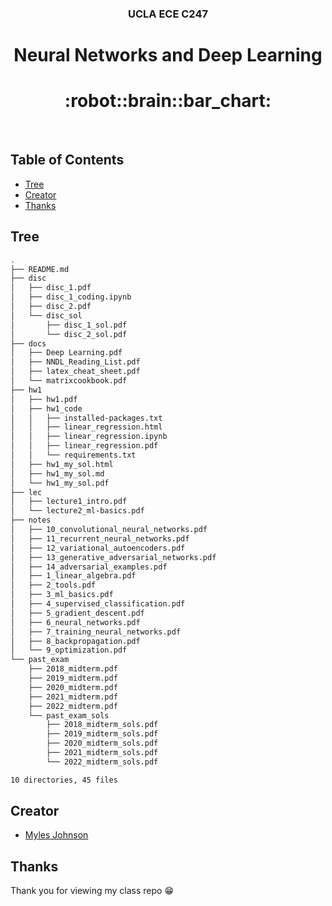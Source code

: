 <p align="center">
  <h3 align="center">UCLA ECE C247</h3>
  <p align="center">
    <h1 align="center">Neural Networks and Deep Learning</h1>
    <h1 align="center">:robot::brain::bar_chart:</h1>
    <br>
  </p>
</p>

## Table of Contents

- [Tree](#tree)
- [Creator](#creator)
- [Thanks](#thanks)

## Tree

```bash
.
├── README.md
├── disc
│   ├── disc_1.pdf
│   ├── disc_1_coding.ipynb
│   ├── disc_2.pdf
│   └── disc_sol
│       ├── disc_1_sol.pdf
│       └── disc_2_sol.pdf
├── docs
│   ├── Deep Learning.pdf
│   ├── NNDL_Reading_List.pdf
│   ├── latex_cheat_sheet.pdf
│   └── matrixcookbook.pdf
├── hw1
│   ├── hw1.pdf
│   ├── hw1_code
│   │   ├── installed-packages.txt
│   │   ├── linear_regression.html
│   │   ├── linear_regression.ipynb
│   │   ├── linear_regression.pdf
│   │   └── requirements.txt
│   ├── hw1_my_sol.html
│   ├── hw1_my_sol.md
│   └── hw1_my_sol.pdf
├── lec
│   ├── lecture1_intro.pdf
│   └── lecture2_ml-basics.pdf
├── notes
│   ├── 10_convolutional_neural_networks.pdf
│   ├── 11_recurrent_neural_networks.pdf
│   ├── 12_variational_autoencoders.pdf
│   ├── 13_generative_adversarial_networks.pdf
│   ├── 14_adversarial_examples.pdf
│   ├── 1_linear_algebra.pdf
│   ├── 2_tools.pdf
│   ├── 3_ml_basics.pdf
│   ├── 4_supervised_classification.pdf
│   ├── 5_gradient_descent.pdf
│   ├── 6_neural_networks.pdf
│   ├── 7_training_neural_networks.pdf
│   ├── 8_backpropagation.pdf
│   └── 9_optimization.pdf
└── past_exam
    ├── 2018_midterm.pdf
    ├── 2019_midterm.pdf
    ├── 2020_midterm.pdf
    ├── 2021_midterm.pdf
    ├── 2022_midterm.pdf
    └── past_exam_sols
        ├── 2018_midterm_sols.pdf
        ├── 2019_midterm_sols.pdf
        ├── 2020_midterm_sols.pdf
        ├── 2021_midterm_sols.pdf
        └── 2022_midterm_sols.pdf

10 directories, 45 files
```

## Creator

- [Myles Johnson](https://github.com/Mylesthemonster)

## Thanks

Thank you for viewing my class repo :grin: